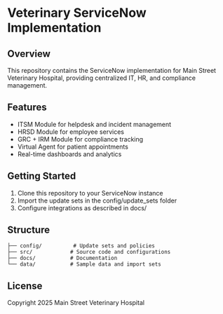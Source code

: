 # Veterinary ServiceNow Implementation

## Overview
This repository contains the ServiceNow implementation for Main Street Veterinary Hospital, providing centralized IT, HR, and compliance management.

## Features
- ITSM Module for helpdesk and incident management
- HRSD Module for employee services
- GRC + IRM Module for compliance tracking
- Virtual Agent for patient appointments
- Real-time dashboards and analytics

## Getting Started
1. Clone this repository to your ServiceNow instance
2. Import the update sets in the config/update_sets folder
3. Configure integrations as described in docs/

## Structure
```
├── config/          # Update sets and policies
├── src/            # Source code and configurations
├── docs/           # Documentation
└── data/           # Sample data and import sets
```

## License
Copyright 2025 Main Street Veterinary Hospital
